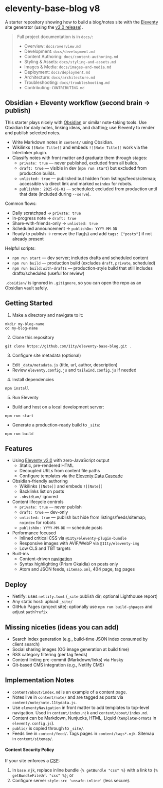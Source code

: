 # eleventy-base-blog v8

A starter repository showing how to build a blog/notes site with the [Eleventy](https://www.11ty.dev/) site generator (using the [v2.0 release](https://www.11ty.dev/blog/eleventy-v2/)).

> Full project documentation is in `docs/`:
>
> - Overview: `docs/overview.md`
> - Development: `docs/development.md`
> - Content Authoring: `docs/content-authoring.md`
> - Styling & Assets: `docs/styling-and-assets.md`
> - Images & Media: `docs/images-and-media.md`
> - Deployment: `docs/deployment.md`
> - Architecture: `docs/architecture.md`
> - Troubleshooting: `docs/troubleshooting.md`
> - Contributing: `CONTRIBUTING.md`

## Obsidian + Eleventy workflow (second brain → publish)

This starter plays nicely with [Obsidian](https://obsidian.md/) or similar note-taking tools. Use Obsidian for daily notes, linking ideas, and drafting; use Eleventy to render and publish selected notes.

- Write Markdown notes in `content/` using Obsidian.
- Wikilinks `[[Note Title]]` and embeds `![[Note Title]]` work via the Interlinker plugin.
- Classify notes with front matter and graduate them through stages:
  - `private: true` — never published, excluded from all builds.
  - `draft: true` — visible in dev (`npm run start`) but excluded from production builds.
  - `unlisted: true` — published but hidden from listings/feeds/sitemap; accessible via direct link and marked `noindex` for robots.
  - `publishOn: 2025-01-01` — scheduled; excluded from production until that date (included during `--serve`).

Common flows:
- Daily scratchpad → `private: true`
- In-progress note → `draft: true`
- Share-with-friends-only → `unlisted: true`
- Scheduled announcement → `publishOn: YYYY-MM-DD`
- Ready to publish → remove the flag(s) and add `tags: ["posts"]` if not already present

Helpful scripts:
- `npm run start` — dev server; includes drafts and scheduled content
- `npm run build` — production build (excludes `draft`, `private`, scheduled)
- `npm run build:with-drafts` — production-style build that still includes drafts/scheduled (useful for review)

`.obsidian/` is ignored in `.gitignore`, so you can open the repo as an Obsidian vault safely.

## Getting Started

1) Make a directory and navigate to it:

```
mkdir my-blog-name
cd my-blog-name
```

2) Clone this repository

```
git clone https://github.com/11ty/eleventy-base-blog.git .
```

3) Configure site metadata (optional)
- Edit `_data/metadata.js` (title, url, author, description)
- Review `eleventy.config.js` and `tailwind.config.js` if needed

4) Install dependencies

```
npm install
```

5) Run Eleventy
- Build and host on a local development server:

```
npm run start
```

- Generate a production-ready build to `_site`:

```
npm run build
```

## Features

- Using [Eleventy v2.0](https://www.11ty.dev/blog/eleventy-v2/) with zero-JavaScript output
  - Static, pre-rendered HTML
  - Decoupled URLs from content file paths
  - Configure templates via the [Eleventy Data Cascade](https://www.11ty.dev/docs/data-cascade/)
- Obsidian-friendly authoring
  - Wikilinks `[[Note]]` and embeds `![[Note]]`
  - Backlinks list on posts
  - `.obsidian/` ignored
- Content lifecycle controls
  - `private: true` — never publish
  - `draft: true` — dev-only
  - `unlisted: true` — publish but hide from listings/feeds/sitemap; `noindex` for robots
  - `publishOn: YYYY-MM-DD` — schedule posts
- Performance focused
  - Inlined critical CSS via `@11ty/eleventy-plugin-bundle`
  - Responsive images with AVIF/WebP via `@11ty/eleventy-img`
  - Low CLS and TBT targets
- Built-ins
  - Content-driven [navigation](https://www.11ty.dev/docs/plugins/navigation/)
  - Syntax highlighting (Prism Okaidia) on posts only
  - Atom and JSON feeds, `sitemap.xml`, 404 page, tag pages

## Deploy

- Netlify: uses `netlify.toml` (`_site` publish dir; optional Lighthouse report)
- Any static host: upload `_site/`
- GitHub Pages (project site): optionally use `npm run build-ghpages` and adjust `pathPrefix`

## Missing niceties (ideas you can add)

- Search index generation (e.g., build-time JSON index consumed by client search)
- Social sharing images (OG image generation at build time)
- RSS category filtering (per tag feeds)
- Content linting pre-commit (Markdown/links) via Husky
- Git-based CMS integration (e.g., Netlify CMS)

## Implementation Notes

- `content/about/index.md` is an example of a content page.
- Notes live in `content/note/` and are tagged as posts via `content/note/note.11tydata.js`.
- Use `eleventyNavigation` in front matter to add templates to top-level navigation. Used in `content/index.njk` and `content/about/index.md`.
- Content can be Markdown, Nunjucks, HTML, Liquid (`templateFormats` in `eleventy.config.js`).
- `public/` is copied through to `_site/`.
- Feeds live in `content/feed/`. Tags pages in `content/tags*.njk`. Sitemap in `content/sitemap/`.

#### Content Security Policy
If your site enforces a [CSP](https://developer.mozilla.org/en-US/docs/Web/HTTP/CSP):
1) In `base.njk`, replace inline bundle `{% getBundle "css" %}` with a link to `{% getBundleFileUrl "css" %}`; or
2) Configure server `style-src 'unsafe-inline'` (less secure).
